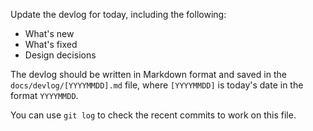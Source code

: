 Update the devlog for today, including the following:

- What's new
- What's fixed
- Design decisions

The devlog should be written in Markdown format and saved in the `docs/devlog/[YYYYMMDD].md` file, where `[YYYYMMDD]` is today's date in the format `YYYYMMDD`.

You can use `git log` to check the recent commits to work on this file.
